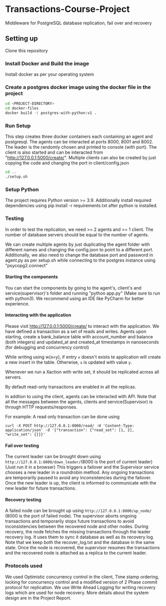 # Transactions-Course-Project

Middleware for PostgreSQL database replication, fail over and recovery

## Setting up
Clone this repository

### Install Docker and Build the image
Install docker as per your operating system

### Create a postgres docker image using the docker file in the project
```bash
cd <PROJECT-DIRECTORY>
cd docker-files
docker build -t postgres-with-python:v1 .
```

### Run Setup
This step creates three docker containers each containing an agent and postgresql.
The agents can be interacted at ports 8000, 8001 and 8002. The leader is the randomly 
chosen and printed to console (with port). The client is also started and can be 
interacted from "http://127.0.0.1:5000/create/". Multiple clients can also be created
by just copying the code and changing the port in client/config.json
```bash
cd ..
./setup.sh
```

### Setup Python
The project requires Python version >= 3.9. Additionally install required
dependencies using pip install -r requirements.txt after python is installed.

### Testing
In order to test the replication, we need >= 2 agents and >= 1 client. The
number of database servers should be equal to the number of agents.

We can create multiple agents by just duplicating the agent folder with different names
and changing the config.json to point to a different port. Additionally, we 
also need to change the database port and password in agent.py as per setup.sh
while connecting to the postgres instance using "psycopg2.connect"

#### Starting the components
You can start the components by going to the agent's, client's and service(supervisor)'s folder
and running "python app.py" (Make sure to run with python3). We recommend using
an IDE like PyCharm for better experience.


#### Interacting with the application
Please visit http://127.0.0.1:5000/create/ to interact with the application.
We have defined a transaction as a set of reads and writes. Agents upon starting,
create a bank_balance table with account_number and balance (both integers) and 
updated_at and created_at timestamps in nanoseconds (for debugging and concurrency control)

While writing using w(x=y), if entry `x` doesn't exists te application will create a new insert
in the table. Otherwise, `x` is updated with value `y`.

Whenever we run a Xaction with write set, it should be replicated across all servers.

By default read-only transactions are enabled in all the replicas.

In addtion to using the client, agents can be interacted with API. Note that
all the messages between the agents, clients and service(Supervisor)
is through HTTP requests/responses.

For example: A read only transaction can be done using 
```shell
curl -X POST http://127.0.0.1:8000/read/ -H 'Content-Type: application/json' -d '{"transaction": {"read_set": [1, 2], "write_set": {}}}'
```
#### Fail over testing
The current leader can be brought down using `http://127.0.0.1:8000/down_leader/`(8000 is the port of current leader)  (Just run it in a browser)
This triggers a failover and the Supervisor service chooses a new leader
in a roundrobin method. Any ongoing transactions are temporarily paused to avoid
any inconsistencies during the failover. Once the new leader is up, the client is 
informed to communicate with the new leader for future transactions.

#### Recovery testing
A failed node can be brought up using `http://127.0.0.1:8000/up_node/` (8000 is the port of failed node).
The supervisor aborts ongoing transactions and temporarily stops future
transactions to avoid inconsistencies between the recovered node and other nodes.
During recovery, the node fetches the missing transactions through the leader
recovery log. It uses them to sync it database as well as its recovery log.
Note that we keep both the recover_log.txt and the database in the same state.
Once the node is recovered, the supervisor resumes the transactions and the
recovered node is attached as a replica to the current leader.


### Protocols used
We used Optimistic concurrency control in the client, Time stamp ordering, locking for
concurrency control and a modified version of 2 Phase commit protocol for replication.
We use Write Ahead Logging for writing recovery logs which are used for node 
recovery. More details about the system design are in the Project Report.
